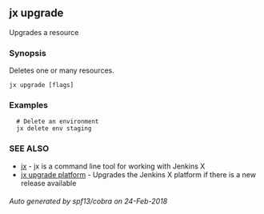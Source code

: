 ## jx upgrade

Upgrades a resource

### Synopsis


Deletes one or many resources.

```
jx upgrade [flags]
```

### Examples

```
  # Delete an environment
  jx delete env staging
```

### SEE ALSO
* [jx](jx.md)	 - jx is a command line tool for working with Jenkins X
* [jx upgrade platform](jx_upgrade_platform.md)	 - Upgrades the Jenkins X platform if there is a new release available

###### Auto generated by spf13/cobra on 24-Feb-2018
